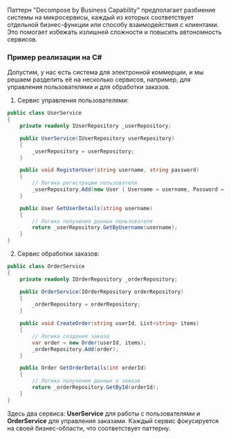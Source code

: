 Паттерн "Decompose by Business Capability" предполагает разбиение системы на микросервисы, каждый из которых соответствует отдельной бизнес-функции или способу взаимодействия с клиентами. Это помогает избежать излишней сложности и повысить автономность сервисов.

<h3>Пример реализации на C#</h3>

Допустим, у нас есть система для электронной коммерции, и мы решаем разделить её на несколько сервисов, например, для управления пользователями и для обработки заказов.

1. Сервис управления пользователями:

```C#
public class UserService
{
    private readonly IUserRepository _userRepository;

    public UserService(IUserRepository userRepository)
    {
        _userRepository = userRepository;
    }

    public void RegisterUser(string username, string password)
    {
        // Логика регистрации пользователя
        _userRepository.Add(new User { Username = username, Password = password });
    }

    public User GetUserDetails(string username)
    {
        // Логика получения данных пользователя
        return _userRepository.GetByUsername(username);
    }
}

```

2. Сервис обработки заказов:

```C#
public class OrderService
{
    private readonly IOrderRepository _orderRepository;

    public OrderService(IOrderRepository orderRepository)
    {
        _orderRepository = orderRepository;
    }

    public void CreateOrder(string userId, List<string> items)
    {
        // Логика создания заказа
        var order = new Order(userId, items);
        _orderRepository.Add(order);
    }

    public Order GetOrderDetails(int orderId)
    {
        // Логика получения данных о заказе
        return _orderRepository.GetById(orderId);
    }
}

```

Здесь два сервиса: **UserService** для работы с пользователями и **OrderService** для управления заказами. Каждый сервис фокусируется на своей бизнес-области, что соответствует паттерну.